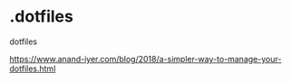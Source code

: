 # .dotfiles
dotfiles

https://www.anand-iyer.com/blog/2018/a-simpler-way-to-manage-your-dotfiles.html
